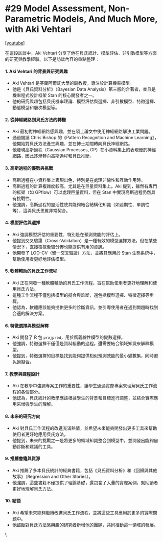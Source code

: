 # #29 Model Assessment, Non-Parametric Models, And Much More, with Aki Vehtari

\[[youtube](https://www.youtube.com/watch?v=1AGr7LXkhMs\&ab_channel=LearningBayesianStatistics)]

在這段訪談中，Aki Vehtari 分享了他在貝氏統計、模型評估、非引數模型等方面的研究與教學經驗。以下是訪談內容的重點整理：

#### 1. **Aki Vehtari 的背景與研究興趣**

* Aki Vehtari 是芬蘭阿爾託大學的副教授，專注於計算機率模型。
* 他是《貝氏資料分析》（Bayesian Data Analysis）第三版的合著者，並且是機率程式設計框架 Stan 的核心開發者之一。
* 他的研究興趣包括貝氏機率理論、模型評估與選擇、非引數模型、特徵選擇、動態模型和層次模型等。

#### 2. **從神經網路到貝氏方法的轉變**

* Aki 最初對神經網路感興趣，並在碩士論文中使用神經網路解決工業問題。
* 通過閱讀 Chris Bishop 的《Pattern Recognition and Machine Learning》，他開始對貝氏方法產生興趣，並在博士期間轉向貝氏神經網路。
* 他發現高斯過程（Gaussian Processes, GP）在小資料集上的表現優於神經網路，因此逐漸轉向高斯過程和貝氏推斷。

#### 3. **高斯過程的優勢與挑戰**

* 高斯過程在小資料集上表現出色，特別是在處理非線性和互動作用時。
* 高斯過程的計算複雜度較高，尤其是在巨量資料集上。Aki 提到，雖然有專門的框架（如 GPflow）可以處理巨量資料，但在 Stan 中實現高斯過程仍然具有挑戰性。
* 他強調，高斯過程的靈活性使其能夠結合結構化知識（如週期性、單調性等），這與貝氏思維非常契合。

#### 4. **模型評估與選擇**

* Aki 強調模型評估的重要性，特別是在預測效能的評估上。
* 他提到交叉驗證（Cross-Validation）是一種有效的模型選擇方法，但在某些情況下，直接檢視後驗分佈也能提供有用的資訊。
* 他開發了 LOO-CV（留一交叉驗證）方法，並將其應用於 Stan 生態系統中，幫助使用者更好地評估模型。

#### 5. **軟體輔助的貝氏工作流程**

* Aki 正在開發一種軟體輔助的貝氏工作流程，旨在幫助使用者更好地理解和使用貝氏方法。
* 這種工作流程不僅包括模型的擬合與診斷，還包括模型選擇、特徵選擇等步驟。
* 他認為，軟體應該能夠提供更多的診斷資訊，並引導使用者在遇到問題時找到合適的解決方案。

#### 6. **特徵選擇與模型解釋**

* Aki 開發了 R 包 `projpred`，用於廣義線性模型的變數選擇。
* 他強調，特徵選擇不僅僅是資料驅動的過程，還需要結合領域知識來解釋模型。
* 他提到，特徵選擇的目標是找到能夠提供相似預測效能的最小變數集，同時避免過擬合。

#### 7. **教學與課程設計**

* Aki 在教學中強調專案工作的重要性，讓學生通過實際專案來理解貝氏工作流程的各個部分。
* 他認為，貝氏統計的教學應該根據學生的背景和目標進行調整，並結合實際應用來增強學生的理解。

#### 8. **未來的研究方向**

* Aki 對貝氏工作流程的改進充滿熱情，並希望未來能夠開發出更多工具來幫助使用者更好地應用貝氏方法。
* 他提到，未來的挑戰之一是將更多的領域知識整合到模型中，並開發出能夠自動診斷和建議的工具。

#### 9. **推薦書籍與資源**

* Aki 推薦了多本貝氏統計的經典書籍，包括《貝氏資料分析》和《回歸與其他故事》（Regression and Other Stories）。
* 他強調，這些書籍不僅提供了理論基礎，還包含了大量的實際案例，幫助讀者更好地理解貝氏方法。

#### 10. **結語**

* Aki 希望未來能夠繼續改進貝氏工作流程，並將這些工具應用於更多的實際問題中。
* 他鼓勵對貝氏方法感興趣的研究者新增他的團隊，共同推動這一領域的發展。

\
